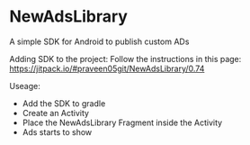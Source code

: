 # NewAdsLibrary
A simple SDK for Android to publish custom ADs

Adding SDK to the project:
Follow the instructions in this page:
https://jitpack.io/#praveen05git/NewAdsLibrary/0.74

Useage:
* Add the SDK to gradle
* Create an Activity
* Place the NewAdsLibrary Fragment inside the Activity
* Ads starts to show
